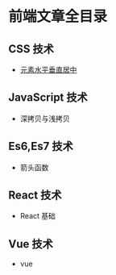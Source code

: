 <!--
 * @LineStart: -------------------------------------------
 * @Copyright: © 2020, itclanCoder. All rights reserved.
 * @LineEnd: ----------------------------------------------
 * @Product:
 * @Mode Name:
 * @Autor: vxPublic:itclanCoder
 * @Date: 2020-05-29 06:33:54
 * @Version: xxx.v1.0
 * @LastEditors: 川川
 * @LastEditTime: 2020-05-31 13:42:14
 * @Description:前端文章全目录
-->

# 前端文章全目录

## CSS 技术

- [元素水平垂直居中](./css/1-center)

## JavaScript 技术

- 深拷贝与浅拷贝

## Es6,Es7 技术

- 箭头函数

## React 技术

- React 基础

## Vue 技术

- vue

